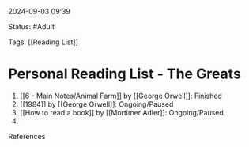 2024-09-03 09:39

Status: #Adult

Tags: [[Reading List]]

# Personal Reading List - The Greats

1. [[6 - Main Notes/Animal Farm]] by [[George Orwell]]: Finished  
2. [[1984]] by [[George Orwell]]: Ongoing/Paused
3. [[How to read a book]] by [[Mortimer Adler]]: Ongoing/Paused
4. 

References


